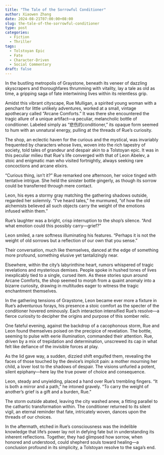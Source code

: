 ```yaml
---
title: "The Tale of the Sorrowful Conditioner"
author: Xiaowen Zhang
date: 2024-08-21T07:00:00+08:00
slug: the-tale-of-the-sorrowful-conditioner
type: post
categories:
  - Fiction
  - Thriller
tags:
  - Tolstoyan Epic
  - Fate
  - Character-Driven
  - Social Commentary
draft: false
---
```


In the bustling metropolis of Graystone, beneath its veneer of dazzling skyscrapers and thoroughfares thrumming with vitality, lay a tale as old as time, a gripping saga of fate intertwining lives within its relentless grip. 

Amidst this vibrant cityscape, Rue Mulligan, a spirited young woman with a penchant for little unlikely adventures, worked at a small, vintage apothecary called “Arcane Comforts.” It was there she encountered the tragic allure of a unique artifact—a peculiar, melancholic bottle of conditioner. Labeled simply as “悲伤的conditioner,” its opaque form seemed to hum with an unnatural energy, pulling at the threads of Rue’s curiosity.

The shop, an eclectic haven for the curious and the mystical, was invariably frequented by characters whose lives, woven into the rich tapestry of society, told tales of grandeur and despair akin to a Tolstoyan epic. It was in this peculiar milieu that Rue's life converged with that of Leon Abelev, a stoic and enigmatic man who visited fortnightly, always seeking rare concoctions and arcane elixirs.

“Curious thing, isn’t it?” Rue remarked one afternoon, her voice tinged with tentative intrigue. She held the sinister bottle gingerly, as though its sorrow could be transferred through mere contact.

Leon, his eyes a stormy gray matching the gathering shadows outside, regarded her solemnly. “I’ve heard tales,” he murmured, “of how the old alchemists believed all such objects carry the weight of the emotions infused within them.”

Rue’s laughter was a bright, crisp interruption to the shop’s silence. “And what emotion could this possibly carry—grief?”

Leon smiled, a rare softness illuminating his features. “Perhaps it is not the weight of old sorrows but a reflection of our own that you sense.”

Their conversation, much like themselves, danced at the edge of something more profound, something elusive yet tantalizingly near. 

Elsewhere, within the city’s labyrinthine heart, rumors whispered of tragic revelations and mysterious demises. People spoke in hushed tones of lives inexplicably tied to a single, cursed item. As these stories spun around Arcane Comforts, the shop seemed to morph from a quaint anomaly into a bizarre curiosity, drawing in multitudes eager to witness the tragic enchantment themselves.

In the gathering tensions of Graystone, Leon became ever more a fixture in Rue’s adventurous forays, his presence a stoic comfort as the specter of the conditioner hovered ominously. Each interaction intensified Rue’s resolve—a fierce curiosity to decipher the origins and purpose of this somber relic.

One fateful evening, against the backdrop of a cacophonous storm, Rue and Leon found themselves poised on the precipice of revelation. The bottle, seeming to pulse with eerie illumination, commanded their attention. Rue, driven by a mix of trepidation and determination, unscrewed its cap in what felt like defiance of the invisible forces at play.

As the lid gave way, a sudden, dizzied shift engulfed them, revealing the faces of those touched by the device’s implicit pain: a mother mourning her child, a lover lost to the shadows of despair. The visions unfurled a potent, silent epiphany—here lay the true power of choice and consequence.

Leon, steady and unyielding, placed a hand over Rue’s trembling fingers. “It is both a mirror and a path,” he intoned gravely. “To carry the weight of another’s grief is a gift and a burden, Rue.”

The storm outside abated, leaving the city washed anew, a fitting parallel to the cathartic transformation within. The conditioner returned to its silent vigil, an eternal reminder that fate, intricately woven, dances upon the threads of our choices.

In the aftermath, etched in Rue’s consciousness was the indelible knowledge that life’s power lay not in defying fate but in understanding its inherent reflections. Together, they had glimpsed how sorrow, when honored and understood, could shepherd souls toward healing—a conclusion profound in its simplicity, a Tolstoyan resolve to the saga’s end. 